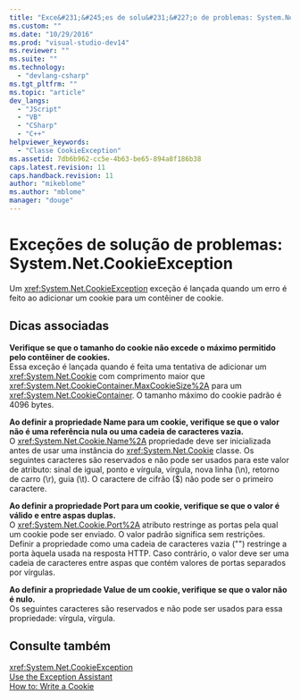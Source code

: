 ```yaml
---
title: "Exce&#231;&#245;es de solu&#231;&#227;o de problemas: System.Net.CookieException | Microsoft Docs"
ms.custom: ""
ms.date: "10/29/2016"
ms.prod: "visual-studio-dev14"
ms.reviewer: ""
ms.suite: ""
ms.technology: 
  - "devlang-csharp"
ms.tgt_pltfrm: ""
ms.topic: "article"
dev_langs: 
  - "JScript"
  - "VB"
  - "CSharp"
  - "C++"
helpviewer_keywords: 
  - "Classe CookieException"
ms.assetid: 7db6b962-cc5e-4b63-be65-894a8f186b38
caps.latest.revision: 11
caps.handback.revision: 11
author: "mikeblome"
ms.author: "mblome"
manager: "douge"
---
```

# Exce&#231;&#245;es de solu&#231;&#227;o de problemas: System.Net.CookieException
Um <xref:System.Net.CookieException> exceção é lançada quando um erro é feito ao adicionar um cookie para um contêiner de cookie.  
  
## Dicas associadas  
 **Verifique se que o tamanho do cookie não excede o máximo permitido pelo contêiner de cookies.**  
 Essa exceção é lançada quando é feita uma tentativa de adicionar um <xref:System.Net.Cookie> com comprimento maior que <xref:System.Net.CookieContainer.MaxCookieSize%2A> para um <xref:System.Net.CookieContainer>. O tamanho máximo do cookie padrão é 4096 bytes.  
  
 **Ao definir a propriedade Name para um cookie, verifique se que o valor não é uma referência nula ou uma cadeia de caracteres vazia.**  
 O <xref:System.Net.Cookie.Name%2A> propriedade deve ser inicializada antes de usar uma instância do <xref:System.Net.Cookie> classe. Os seguintes caracteres são reservados e não pode ser usados para este valor de atributo: sinal de igual, ponto e vírgula, vírgula, nova linha \(\\n\), retorno de carro \(\\r\), guia \(\\t\). O caractere de cifrão \($\) não pode ser o primeiro caractere.  
  
 **Ao definir a propriedade Port para um cookie, verifique se que o valor é válido e entre aspas duplas.**  
 O <xref:System.Net.Cookie.Port%2A> atributo restringe as portas pela qual um cookie pode ser enviado. O valor padrão significa sem restrições. Definir a propriedade como uma cadeia de caracteres vazia \(""\) restringe a porta àquela usada na resposta HTTP. Caso contrário, o valor deve ser uma cadeia de caracteres entre aspas que contém valores de portas separados por vírgulas.  
  
 **Ao definir a propriedade Value de um cookie, verifique se que o valor não é nulo.**  
 Os seguintes caracteres são reservados e não pode ser usados para essa propriedade: vírgula, vírgula.  
  
## Consulte também  
 <xref:System.Net.CookieException>   
 [Use the Exception Assistant](../Topic/How%20to:%20Use%20the%20Exception%20Assistant.md)   
 [How to: Write a Cookie](../Topic/How%20to:%20Write%20a%20Cookie.md)